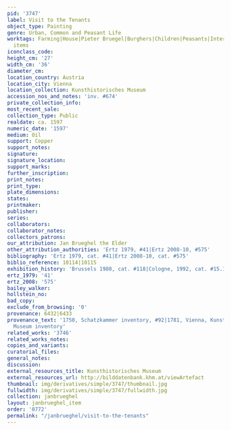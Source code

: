 ```yaml
---
pid: '3747'
label: Visit to the Tenants
object_type: Painting
genre: Urban, Common and Peasant Life
worktags: Farming|House|Pieter Bruegel|Burghers|Children|Peasants|Interior Scene|Labor|Household
  items
iconclass_code:
height_cm: '27'
width_cm: '36'
diameter_cm:
location_country: Austria
location_city: Vienna
location_collection: Kunsthistorisches Museum
accession_nos_and_notes: 'inv. #674'
private_collection_info:
most_recent_sale:
collection_type: Public
realdate: ca. 1597
numeric_date: '1597'
medium: Oil
support: Copper
support_notes:
signature:
signature_location:
support_marks:
further_inscription:
print_notes:
print_type:
plate_dimensions:
states:
printmaker:
publisher:
series:
collaborators:
collaborator_notes:
collectors_patrons:
our_attribution: Jan Brueghel the Elder
other_attribution_authorities: 'Ertz 1979, #41|Ertz 2008-10, #575'
bibliography: 'Ertz 1979, cat. #41|Ertz 2008-10, cat. #575'
biblio_reference: 10114|10115
exhibition_history: 'Brussels 1980, cat. #118|Cologne, 1992, cat. #15.1'
ertz_1979: '41'
ertz_2008: '575'
bailey_walker:
hollstein_no:
bad_copy:
exclude_from_browsing: '0'
provenance: 6432|6433
provenance_text: '1750, Schatzkammer inventory, #92|1781, Vienna, Kunsthistorisches
  Museum inventory'
related_works: '3746'
related_works_notes:
copies_and_variants:
curatorial_files:
general_notes:
discussion:
external_resources_title: Kunsthistorisches Museum
external_resources_url: http://bilddatenbank.khm.at/viewArtefact
thumbnail: img/derivatives/simple/3747/thumbnail.jpg
fullwidth: img/derivatives/simple/3747/fullwidth.jpg
collection: janbrueghel
layout: janbrueghel_item
order: '0772'
permalink: "/janbrueghel/visit-to-the-tenants"
---
```

